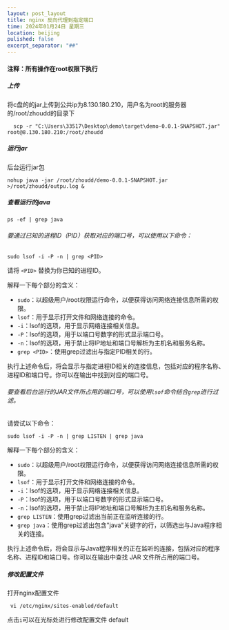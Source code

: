```yaml
---
layout: post_layout
title: nginx 反向代理到指定端口
time: 2024年01月24日 星期三
location: beijing
pulished: false
excerpt_separator: "##"
--- 
```


#### 注释：所有操作在root权限下执行

##### 上传
将c盘的的jar上传到公共ip为8.130.180.210，用户名为root的服务器的/root/zhoudd的目录下
```
  scp -r "C:\Users\33517\Desktop\demo\target\demo-0.0.1-SNAPSHOT.jar" root@8.130.180.210:/root/zhoudd
```
##### 运行jar
后台运行jar包
```
nohup java -jar /root/zhoudd/demo-0.0.1-SNAPSHOT.jar >/root/zhoudd/outpu.log &
```
##### 查看运行的java
```
ps -ef | grep java
```
###### 要通过已知的进程ID（PID）获取对应的端口号，可以使用以下命令：

```
sudo lsof -i -P -n | grep <PID>
```

请将 `<PID>` 替换为你已知的进程ID。

解释一下每个部分的含义：

- `sudo`：以超级用户/root权限运行命令，以便获得访问网络连接信息所需的权限。
- `lsof`：用于显示打开文件和网络连接的命令。
- `-i`：lsof的选项，用于显示网络连接相关信息。
- `-P`：lsof的选项，用于以端口号数字的形式显示端口号。
- `-n`：lsof的选项，用于禁止将IP地址和端口号解析为主机名和服务名称。
- `grep <PID>`：使用grep过滤出与指定PID相关的行。

执行上述命令后，将会显示与指定进程ID相关的连接信息，包括对应的程序名称、进程ID和端口号。你可以在输出中找到对应的端口号。
###### 要查看后台运行的JAR文件所占用的端口号，可以使用`lsof`命令结合`grep`进行过滤。

请尝试以下命令：

```
sudo lsof -i -P -n | grep LISTEN | grep java
```

解释一下每个部分的含义：

- `sudo`：以超级用户/root权限运行命令，以便获得访问网络连接信息所需的权限。
- `lsof`：用于显示打开文件和网络连接的命令。
- `-i`：lsof的选项，用于显示网络连接相关信息。
- `-P`：lsof的选项，用于以端口号数字的形式显示端口号。
- `-n`：lsof的选项，用于禁止将IP地址和端口号解析为主机名和服务名称。
- `grep LISTEN`：使用grep过滤出当前正在监听连接的行。
- `grep java`：使用grep过滤出包含"java"关键字的行，以筛选出与Java程序相关的连接。

执行上述命令后，将会显示与Java程序相关的正在监听的连接，包括对应的程序名称、进程ID和端口号。你可以在输出中查找 JAR 文件所占用的端口号。

##### 修改配置文件
打开nginx配置文件
```
 vi /etc/nginx/sites-enabled/default
````
点击`i`可以在光标处进行修改配置文件
default

